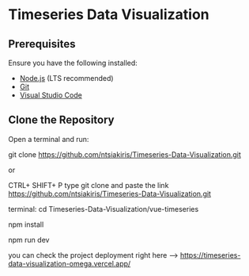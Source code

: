 # Timeseries Data Visualization

## Prerequisites

Ensure you have the following installed:

- [Node.js](https://nodejs.org/) (LTS recommended)
- [Git](https://git-scm.com/)
- [Visual Studio Code](https://code.visualstudio.com/)

## Clone the Repository

Open a terminal and run:

git clone https://github.com/ntsiakiris/Timeseries-Data-Visualization.git

or 

CTRL+ SHIFT+ P type git clone and paste the link https://github.com/ntsiakiris/Timeseries-Data-Visualization.git

terminal: cd Timeseries-Data-Visualization/vue-timeseries

npm install 

npm run dev


you can check the project deployment right here --> https://timeseries-data-visualization-omega.vercel.app/

